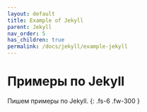 ```yaml
---
layout: default
title: Example of Jekyll
parent: Jekyll
nav_order: 5
has_children: true
permalink: /docs/jekyll/example-jekyll
---
```


# Примеры по Jekyll

Пишем примеры по Jekyll.
{: .fs-6 .fw-300 }
